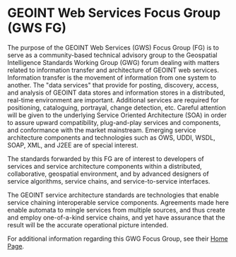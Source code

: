 # GEOINT Web Services Focus Group (GWS FG) 
The purpose of the GEOINT Web Services (GWS) Focus Group (FG) is to serve as a community-based technical advisory group to the Geospatial Intelligence Standards Working Group (GWG) forum dealing with matters related to information transfer and architecture of GEOINT web services. Information transfer is the movement of information from one system to another. The "data services" that provide for posting, discovery, access, and analysis of GEOINT data stores and information stores in a distributed, real-time environment are important. Additional services are required for positioning, cataloguing, portrayal, change detection, etc. Careful attention will be given to the underlying Service Oriented Architecture (SOA) in order to assure upward compatibility, plug-and-play services and components, and conformance with the market mainstream. Emerging service architecture components and technologies such as OWS, UDDI, WSDL, SOAP, XML, and J2EE are of special interest.

The standards forwarded by this FG are of interest to developers of services and service architecture components within a distributed, collaborative, geospatial environment, and by advanced designers of service algorithms, service chains, and service-to-service interfaces.

The GEOINT service architecture standards are technologies that enable service chaining interoperable service components. Agreements made here enable automata to mingle services from multiple sources, and thus create and employ one-of-a-kind service chains, and yet have assurance that the result will be the accurate operational picture intended.

For additional information regarding this GWG Focus Group, see their [Home Page](http://www.gwg.nga.mil/GWS.php).

